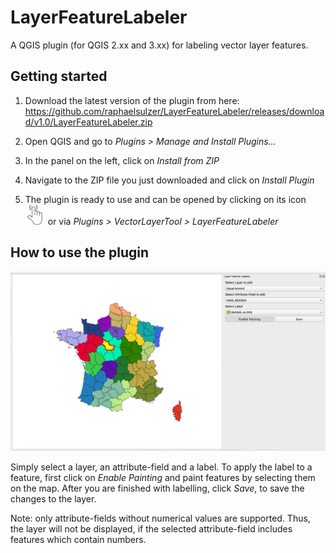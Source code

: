 
# LayerFeatureLabeler
A QGIS plugin (for QGIS 2.xx and 3.xx) for labeling vector layer features.

## Getting started

1. Download the latest version of the plugin from here: 
https://github.com/raphaelsulzer/LayerFeatureLabeler/releases/download/v1.0/LayerFeatureLabeler.zip

2. Open QGIS and go to _Plugins > Manage and Install Plugins..._

3. In the panel on the left, click on _Install from ZIP_

4. Navigate to the ZIP file you just downloaded and click on _Install Plugin_

5. The plugin is ready to use and can be opened by clicking on its icon
![alt text](https://raw.githubusercontent.com/raphaelsulzer/LayerFeatureLabeler/master/icons/selectForReadMe.png?token=AEDVDXCQAQWVKZVP6VOVWS25QACSU)
or via _Plugins > VectorLayerTool > LayerFeatureLabeler_

## How to use the plugin

![alt text](https://raw.githubusercontent.com/raphaelsulzer/LayerFeatureLabeler/master/GUI.png?token=AEDVDXGNJCMZYZAL4D3XXSC5QAB7I)

Simply select a layer, an attribute-field and a label. 
To apply the label to a feature, first click on _Enable Painting_ and paint
features by selecting them on the map. After you are finished with labelling, click _Save_, to save the changes to the layer.


Note: only attribute-fields without numerical values are supported. 
Thus, the layer will not be displayed, if the selected attribute-field includes
features which contain numbers.
